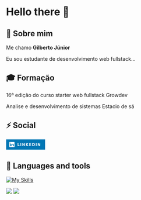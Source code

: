 


# Hello there 👋


## 🚀 Sobre mim
Me chamo <strong> Gilberto Júnior</strong>


Eu sou estudante de desenvolvimento web fullstack...

## 🎓 Formação 

16ª edição do curso starter web fullstack Growdev

Analise e desenvolvimento de sistemas Estacio de sá
## ⚡ Social

<a href="https://www.linkedin.com/in/gilberto-juniorsantos/"><img src="LinkedIn-0077B5_style%3Dfor-the-badge%26logo%3Dlinkedin%26logoColor%3Dwhite.png"></a>

 ## 💬 Languages and tools

 [![My Skills](https://skillicons.dev/icons?i=js,html,css,java,react,git)](https://skillicons.dev)


<img height="180em" src="https://github-readme-stats.vercel.app/api?username=Gilberto-psJunior&show_icons=true&theme=dracula&include_all_commits=true&count_private=true"/>
  <img height="180em" src="https://github-readme-stats.vercel.app/api/top-langs/?username=Gilberto-psJunior&layout=compact&langs_count=7&theme=dracula"/>


 
